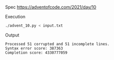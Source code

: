 Spec https://adventofcode.com/2021/day/10

Execution
```bash
./advent_10.py < input.txt
```

Output
```
Processed 51 corrupted and 51 incomplete lines.
Syntax error score: 387363
Completion score: 4330777059
```

